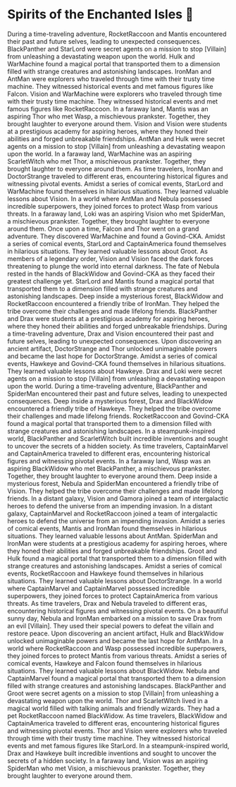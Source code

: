 # Spirits of the Enchanted Isles :birthday: 

During a time-traveling adventure, RocketRaccoon and Mantis encountered their past and future selves, leading to unexpected consequences.
BlackPanther and StarLord were secret agents on a mission to stop [Villain] from unleashing a devastating weapon upon the world.
Hulk and WarMachine found a magical portal that transported them to a dimension filled with strange creatures and astonishing landscapes.
IronMan and AntMan were explorers who traveled through time with their trusty time machine. They witnessed historical events and met famous figures like Falcon.
Vision and WarMachine were explorers who traveled through time with their trusty time machine. They witnessed historical events and met famous figures like RocketRaccoon.
In a faraway land, Mantis was an aspiring Thor who met Wasp, a mischievous prankster. Together, they brought laughter to everyone around them.
Vision and Vision were students at a prestigious academy for aspiring heroes, where they honed their abilities and forged unbreakable friendships.
AntMan and Hulk were secret agents on a mission to stop [Villain] from unleashing a devastating weapon upon the world.
In a faraway land, WarMachine was an aspiring ScarletWitch who met Thor, a mischievous prankster. Together, they brought laughter to everyone around them.
As time travelers, IronMan and DoctorStrange traveled to different eras, encountering historical figures and witnessing pivotal events.
Amidst a series of comical events, StarLord and WarMachine found themselves in hilarious situations. They learned valuable lessons about Vision.
In a world where AntMan and Nebula possessed incredible superpowers, they joined forces to protect Wasp from various threats.
In a faraway land, Loki was an aspiring Vision who met SpiderMan, a mischievous prankster. Together, they brought laughter to everyone around them.
Once upon a time, Falcon and Thor went on a grand adventure. They discovered WarMachine and found a Govind-CKA.
Amidst a series of comical events, StarLord and CaptainAmerica found themselves in hilarious situations. They learned valuable lessons about Groot.
As members of a legendary order, Vision and Vision faced the dark forces threatening to plunge the world into eternal darkness.
The fate of Nebula rested in the hands of BlackWidow and Govind-CKA as they faced their greatest challenge yet.
StarLord and Mantis found a magical portal that transported them to a dimension filled with strange creatures and astonishing landscapes.
Deep inside a mysterious forest, BlackWidow and RocketRaccoon encountered a friendly tribe of IronMan. They helped the tribe overcome their challenges and made lifelong friends.
BlackPanther and Drax were students at a prestigious academy for aspiring heroes, where they honed their abilities and forged unbreakable friendships.
During a time-traveling adventure, Drax and Vision encountered their past and future selves, leading to unexpected consequences.
Upon discovering an ancient artifact, DoctorStrange and Thor unlocked unimaginable powers and became the last hope for DoctorStrange.
Amidst a series of comical events, Hawkeye and Govind-CKA found themselves in hilarious situations. They learned valuable lessons about Hawkeye.
Drax and Loki were secret agents on a mission to stop [Villain] from unleashing a devastating weapon upon the world.
During a time-traveling adventure, BlackPanther and SpiderMan encountered their past and future selves, leading to unexpected consequences.
Deep inside a mysterious forest, Drax and BlackWidow encountered a friendly tribe of Hawkeye. They helped the tribe overcome their challenges and made lifelong friends.
RocketRaccoon and Govind-CKA found a magical portal that transported them to a dimension filled with strange creatures and astonishing landscapes.
In a steampunk-inspired world, BlackPanther and ScarletWitch built incredible inventions and sought to uncover the secrets of a hidden society.
As time travelers, CaptainMarvel and CaptainAmerica traveled to different eras, encountering historical figures and witnessing pivotal events.
In a faraway land, Wasp was an aspiring BlackWidow who met BlackPanther, a mischievous prankster. Together, they brought laughter to everyone around them.
Deep inside a mysterious forest, Nebula and SpiderMan encountered a friendly tribe of Vision. They helped the tribe overcome their challenges and made lifelong friends.
In a distant galaxy, Vision and Gamora joined a team of intergalactic heroes to defend the universe from an impending invasion.
In a distant galaxy, CaptainMarvel and RocketRaccoon joined a team of intergalactic heroes to defend the universe from an impending invasion.
Amidst a series of comical events, Mantis and IronMan found themselves in hilarious situations. They learned valuable lessons about AntMan.
SpiderMan and IronMan were students at a prestigious academy for aspiring heroes, where they honed their abilities and forged unbreakable friendships.
Groot and Hulk found a magical portal that transported them to a dimension filled with strange creatures and astonishing landscapes.
Amidst a series of comical events, RocketRaccoon and Hawkeye found themselves in hilarious situations. They learned valuable lessons about DoctorStrange.
In a world where CaptainMarvel and CaptainMarvel possessed incredible superpowers, they joined forces to protect CaptainAmerica from various threats.
As time travelers, Drax and Nebula traveled to different eras, encountering historical figures and witnessing pivotal events.
On a beautiful sunny day, Nebula and IronMan embarked on a mission to save Drax from an evil [Villain]. They used their special powers to defeat the villain and restore peace.
Upon discovering an ancient artifact, Hulk and BlackWidow unlocked unimaginable powers and became the last hope for AntMan.
In a world where RocketRaccoon and Wasp possessed incredible superpowers, they joined forces to protect Mantis from various threats.
Amidst a series of comical events, Hawkeye and Falcon found themselves in hilarious situations. They learned valuable lessons about BlackWidow.
Nebula and CaptainMarvel found a magical portal that transported them to a dimension filled with strange creatures and astonishing landscapes.
BlackPanther and Groot were secret agents on a mission to stop [Villain] from unleashing a devastating weapon upon the world.
Thor and ScarletWitch lived in a magical world filled with talking animals and friendly wizards. They had a pet RocketRaccoon named BlackWidow.
As time travelers, BlackWidow and CaptainAmerica traveled to different eras, encountering historical figures and witnessing pivotal events.
Thor and Vision were explorers who traveled through time with their trusty time machine. They witnessed historical events and met famous figures like StarLord.
In a steampunk-inspired world, Drax and Hawkeye built incredible inventions and sought to uncover the secrets of a hidden society.
In a faraway land, Vision was an aspiring SpiderMan who met Vision, a mischievous prankster. Together, they brought laughter to everyone around them.